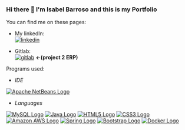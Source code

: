### Hi there 👋 I'm Isabel Barroso and this is my Portfolio

You can find me on these pages:

- My linkedIn:   
[![linkedin](https://img.shields.io/badge/linkedin-0A66C2?style=for-the-badge&logo=linkedin&logoColor=white)](https://es.linkedin.com/in/isabel-barroso-7662b51ba)

- Gitlab:   
[![gitlab](https://img.shields.io/badge/gitlab-FCA121?style=for-the-badge&logo=gitlab&logoColor=white)](https://gitlab.com/projecterp_grup4/erp_project_grup4) **&#8592;(project 2 ERP)**

Programs used:

- *IDE*

[![Apache NetBeans Logo](https://img.shields.io/badge/apache%20netbeans-1B6AC6?style=for-the-badge&logo=apache%20netbeans%20IDE&logoColor=white)](https://netbeans.apache.org/)

- *Languages*

[![MySQL Logo](https://img.shields.io/badge/MySQL-005C84?style=for-the-badge&logo=mysql&logoColor=white)](https://www.mysql.com/)
[![Java Logo](https://img.shields.io/badge/Java-ED8B00?style=for-the-badge&logo=openjdk&logoColor=white)](https://www.oracle.com/java/)
[![HTML5 Logo](https://img.shields.io/badge/HTML5-E34F26?style=for-the-badge&logo=html5&logoColor=white)](https://developer.mozilla.org/en-US/docs/Web/Guide/HTML/HTML5)
[![CSS3 Logo](https://img.shields.io/badge/CSS3-1572B6?style=for-the-badge&logo=css3&logoColor=white)](https://developer.mozilla.org/en-US/docs/Web/CSS)
[![Amazon AWS Logo](https://img.shields.io/badge/Amazon_AWS-232F3E?style=for-the-badge&logo=amazon-aws&logoColor=white)](https://aws.amazon.com/)
[![Spring Logo](https://img.shields.io/badge/Spring-6DB33F?style=for-the-badge&logo=spring&logoColor=white)](https://spring.io/)
[![Bootstrap Logo](https://img.shields.io/badge/Bootstrap-563D7C?style=for-the-badge&logo=bootstrap&logoColor=white)](https://getbootstrap.com/)
[![Docker Logo](https://img.shields.io/badge/Docker-2496ED?style=for-the-badge&logo=docker&logoColor=white&labelColor=#f5f5f5)](https://www.docker.com/)

  



<!--
cosas que poner:
[![gitlab](https://img.shields.io/badge/gitlab-FCA121?style=for-the-badge&logo=gitlab&logoColor=white)](https://gitlab.com/isa6996)

Pequeña presentación
https://es.linkedin.com/in/isabel-barroso-7662b51ba
gitlab?
gitlab del cole
lenguajes y todo eso



**isa6996/isa6996** is a ✨ _special_ ✨ repository because its `README.md` (this file) appears on your GitHub profile.

Here are some ideas to get you started:

- 🔭 I’m currently working on ...
- 🌱 I’m currently learning ...
- 👯 I’m looking to collaborate on ...
- 🤔 I’m looking for help with ...
- 💬 Ask me about ...
- 📫 How to reach me: ...
- 😄 Pronouns: ...
- ⚡ Fun fact: ...
-->
